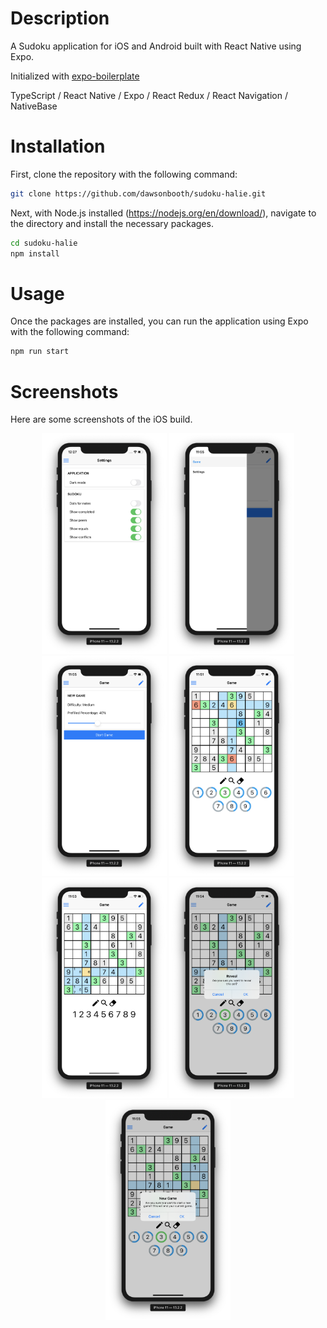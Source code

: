 # Description

A Sudoku application for iOS and Android built with React Native using Expo.

Initialized with <a href="https://github.com/dawsonbooth/expo-boilerplate">expo-boilerplate</a>

TypeScript / React Native / Expo / React Redux / React Navigation / NativeBase

# Installation

First, clone the repository with the following command:

```bash
git clone https://github.com/dawsonbooth/sudoku-halie.git
```

Next, with Node.js installed (https://nodejs.org/en/download/), navigate to the directory and install the necessary packages.

```bash
cd sudoku-halie
npm install
```

# Usage

Once the packages are installed, you can run the application using Expo with the following command:

```bash
npm run start
```

# Screenshots

Here are some screenshots of the iOS build.

<div float="left" align="center">
  <img src="assets/screenshots/settings.png" width="200" />
  <img src="assets/screenshots/drawer.png" width="200"/>
  <img src="assets/screenshots/start_game.png" width="200" />
  <img src="assets/screenshots/game.png" width="200"/>
  <img src="assets/screenshots/notes.png" width="200" />
  <img src="assets/screenshots/reveal.png" width="200"/>
  <img src="assets/screenshots/new_game.png" width="200" />
</div>
